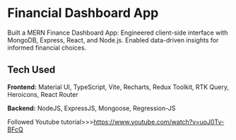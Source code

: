 # Financial Dashboard App

Built a MERN Finance Dashboard App: Engineered client-side interface with MongoDB, Express, React, and Node.js. Enabled data-driven insights for informed financial choices.

## Tech Used

**Frontend:** Material UI, TypeScript, Vite, Recharts, Redux Toolkit, RTK Query, Heroicons, React Router

**Backend:** NodeJS, ExpressJS, Mongoose, Regression-JS

Followed Youtube tutorial>>>https://www.youtube.com/watch?v=uoJ0Tv-BFcQ
